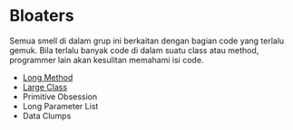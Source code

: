 # Bloaters

Semua smell di dalam grup ini berkaitan dengan bagian code yang terlalu gemuk. Bila terlalu banyak code di dalam suatu class atau method, programmer lain akan kesulitan memahami isi code.

- [Long Method](long_method)
- [Large Class](large_class)
- Primitive Obsession
- Long Parameter List
- Data Clumps